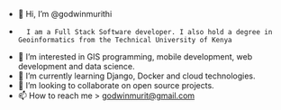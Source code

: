 - 👋 Hi, I’m @godwinmurithi
-       I am a Full Stack Software developer. I also hold a degree in Geoinformatics from the Technical University of Kenya 
- 👀 I’m interested in GIS programming, mobile development, web development and data science.
- 🌱 I’m currently learning Django, Docker and cloud technologies.
- 💞️ I’m looking to collaborate on open source projects.
- 📫 How to reach me > godwinmurit@gmail.com

<!---
godwinmurithi/godwinmurithi is a ✨ special ✨ repository because its `README.md` (this file) appears on your GitHub profile.
You can click the Preview link to take a look at your changes.
--->
